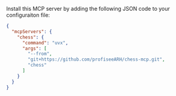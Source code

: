 Install this MCP server by adding the following  JSON code to your configuraiton file:

```json
{
  "mcpServers": {
    "chess": {
      "command": "uvx",
      "args": [
        "--from",
        "git+https://github.com/profiseeARH/chess-mcp.git",
        "chess"
      ]
    }
  }
}
```
